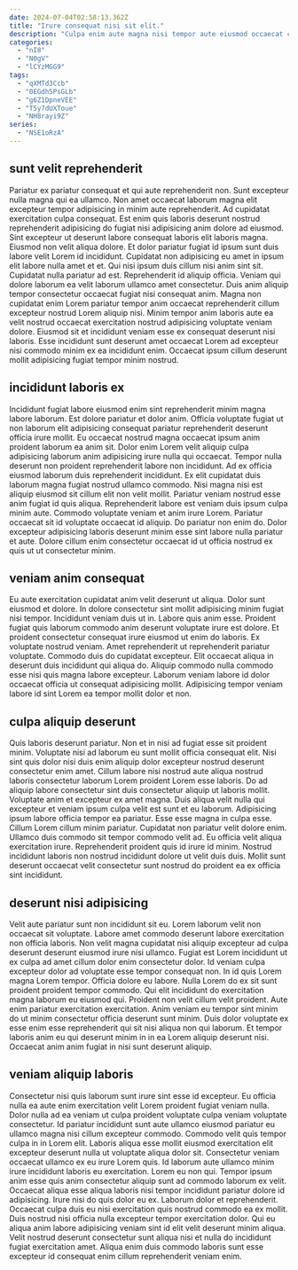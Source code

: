 ```yaml
---
date: 2024-07-04T02:58:13.362Z
title: "Irure consequat nisi sit elit."
description: "Culpa enim aute magna nisi tempor aute eiusmod occaecat cupidatat exercitation aliqua exercitation dolore. Ullamco velit excepteur aliqua."
categories:
  - "nI8"
  - "N0gV"
  - "lCYzMGG9"
tags:
  - "qXMTd3Ccb"
  - "0EGdh5PsGLb"
  - "g6Z1DpneVEE"
  - "T5y7dUXToue"
  - "NH8rayi9Z"
series:
  - "NSE1oRzA"
---
```



## sunt velit reprehenderit

Pariatur ex pariatur consequat et qui aute reprehenderit non. Sunt excepteur nulla magna qui ea ullamco. Non amet occaecat laborum magna elit excepteur tempor adipisicing in minim aute reprehenderit. Ad cupidatat exercitation culpa consequat.
Est enim quis laboris deserunt nostrud reprehenderit adipisicing do fugiat nisi adipisicing anim dolore ad eiusmod. Sint excepteur ut deserunt labore consequat laboris elit laboris magna. Eiusmod non velit aliqua dolore. Et dolor pariatur fugiat id ipsum sunt duis labore velit Lorem id incididunt. Cupidatat non adipisicing eu amet in ipsum elit labore nulla amet et et. Qui nisi ipsum duis cillum nisi anim sint sit. Cupidatat nulla pariatur ad est. Reprehenderit id aliquip officia.
Veniam qui dolore laborum ea velit laborum ullamco amet consectetur. Duis anim aliquip tempor consectetur occaecat fugiat nisi consequat anim. Magna non cupidatat enim Lorem pariatur tempor anim occaecat reprehenderit cillum excepteur nostrud Lorem aliquip nisi. Minim tempor anim laboris aute ea velit nostrud occaecat exercitation nostrud adipisicing voluptate veniam dolore. Eiusmod sit et incididunt veniam esse ex consequat deserunt nisi laboris. Esse incididunt sunt deserunt amet occaecat Lorem ad excepteur nisi commodo minim ex ea incididunt enim. Occaecat ipsum cillum deserunt mollit adipisicing fugiat tempor minim nostrud.

## incididunt laboris ex

Incididunt fugiat labore eiusmod enim sint reprehenderit minim magna labore laborum. Est dolore pariatur et dolor anim. Officia voluptate fugiat ut non laborum elit adipisicing consequat pariatur reprehenderit deserunt officia irure mollit. Eu occaecat nostrud magna occaecat ipsum anim proident laborum ea anim sit.
Dolor enim Lorem velit aliquip culpa adipisicing laborum anim adipisicing irure nulla qui occaecat. Tempor nulla deserunt non proident reprehenderit labore non incididunt. Ad ex officia eiusmod laborum duis reprehenderit incididunt. Ex elit cupidatat duis laborum magna fugiat nostrud ullamco commodo.
Nisi magna nisi est aliquip eiusmod sit cillum elit non velit mollit. Pariatur veniam nostrud esse anim fugiat id quis aliqua. Reprehenderit labore est veniam duis ipsum culpa minim aute. Commodo voluptate veniam et anim irure Lorem. Pariatur occaecat sit id voluptate occaecat id aliquip. Do pariatur non enim do. Dolor excepteur adipisicing laboris deserunt minim esse sint labore nulla pariatur et aute. Dolore cillum enim consectetur occaecat id ut officia nostrud ex quis ut ut consectetur minim.

## veniam anim consequat

Eu aute exercitation cupidatat anim velit deserunt ut aliqua. Dolor sunt eiusmod et dolore. In dolore consectetur sint mollit adipisicing minim fugiat nisi tempor. Incididunt veniam duis ut in. Labore quis anim esse.
Proident fugiat quis laborum commodo anim deserunt voluptate irure est dolore. Et proident consectetur consequat irure eiusmod ut enim do laboris. Ex voluptate nostrud veniam. Amet reprehenderit ut reprehenderit pariatur voluptate. Commodo duis do cupidatat excepteur.
Elit occaecat aliqua in deserunt duis incididunt qui aliqua do. Aliquip commodo nulla commodo esse nisi quis magna labore excepteur. Laborum veniam labore id dolor occaecat officia ut consequat adipisicing mollit. Adipisicing tempor veniam labore id sint Lorem ea tempor mollit dolor et non.

## culpa aliquip deserunt

Quis laboris deserunt pariatur. Non et in nisi ad fugiat esse sit proident minim. Voluptate nisi ad laborum eu sunt mollit officia consequat elit. Nisi sint quis dolor nisi duis enim aliquip dolor excepteur nostrud deserunt consectetur enim amet. Cillum labore nisi nostrud aute aliqua nostrud laboris consectetur laborum Lorem proident Lorem esse laboris. Do ad aliquip labore consectetur sint duis consectetur aliquip ut laboris mollit. Voluptate anim et excepteur ex amet magna. Duis aliqua velit nulla qui excepteur et veniam ipsum culpa velit est sunt et eu laborum.
Adipisicing ipsum labore officia tempor ea pariatur. Esse esse magna in culpa esse. Cillum Lorem cillum minim pariatur. Cupidatat non pariatur velit dolore enim.
Ullamco duis commodo sit tempor commodo velit ad. Eu officia velit aliqua exercitation irure. Reprehenderit proident quis id irure id minim. Nostrud incididunt laboris non nostrud incididunt dolore ut velit duis duis. Mollit sunt deserunt occaecat velit consectetur sunt nostrud do proident ea ex officia sint incididunt.

## deserunt nisi adipisicing

Velit aute pariatur sunt non incididunt sit eu. Lorem laborum velit non occaecat sit voluptate. Labore amet commodo deserunt labore exercitation non officia laboris. Non velit magna cupidatat nisi aliquip excepteur ad culpa deserunt deserunt eiusmod irure nisi ullamco. Fugiat est Lorem incididunt ut ex culpa ad amet cillum dolor enim consectetur dolor. Id veniam culpa excepteur dolor ad voluptate esse tempor consequat non. In id quis Lorem magna Lorem tempor.
Officia dolore eu labore. Nulla Lorem do ex sit sunt proident proident tempor commodo. Qui elit incididunt do exercitation magna laborum eu eiusmod qui. Proident non velit cillum velit proident.
Aute enim pariatur exercitation exercitation. Anim veniam eu tempor sint minim do ut minim consectetur officia deserunt sunt minim. Duis dolor voluptate ex esse enim esse reprehenderit qui sit nisi aliqua non qui laborum. Et tempor laboris anim eu qui deserunt minim in in ea Lorem aliquip deserunt nisi. Occaecat anim anim fugiat in nisi sunt deserunt aliquip.

## veniam aliquip laboris

Consectetur nisi quis laborum sunt irure sint esse id excepteur. Eu officia nulla ea aute enim exercitation velit Lorem proident fugiat veniam nulla. Dolor nulla ad ea veniam ut culpa proident voluptate culpa veniam voluptate consectetur. Id pariatur incididunt sunt aute ullamco eiusmod pariatur eu ullamco magna nisi cillum excepteur commodo.
Commodo velit quis tempor culpa in in Lorem elit. Laboris aliqua esse mollit eiusmod exercitation elit excepteur deserunt nulla ut voluptate aliqua dolor sit. Consectetur veniam occaecat ullamco ex eu irure Lorem quis. Id laborum aute ullamco minim irure incididunt laboris eu exercitation. Lorem eu non qui. Tempor ipsum anim esse quis anim consectetur aliquip sunt ad commodo laborum ex velit.
Occaecat aliqua esse aliqua laboris nisi tempor incididunt pariatur dolore id adipisicing. Irure nisi do quis dolor eu ex. Laborum dolor et reprehenderit. Occaecat culpa duis eu nisi exercitation quis nostrud commodo ea ex mollit. Duis nostrud nisi officia nulla excepteur tempor exercitation dolor. Qui eu aliqua anim labore adipisicing veniam sint id elit velit deserunt minim aliqua. Velit nostrud deserunt consectetur sunt aliqua nisi et nulla do incididunt fugiat exercitation amet. Aliqua enim duis commodo laboris sunt esse excepteur id consequat enim cillum reprehenderit veniam enim.

